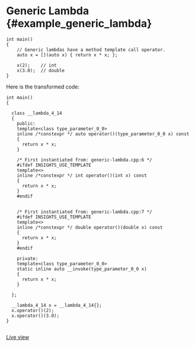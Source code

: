 # Generic Lambda {#example_generic_lambda}

<!-- source:generic-lambda.cpp -->
```{.cpp}
int main()
{
    // Generic lambdas have a method template call operator.
    auto x = [](auto x) { return x * x; };

    x(2);    // int
    x(3.0);  // double
}
```
<!-- source-end:generic-lambda.cpp -->


<!-- transformed:generic-lambda.cpp -->
Here is the transformed code:
```{.cpp}
int main()
{
    
  class __lambda_4_14
  {
    public: 
    template<class type_parameter_0_0>
    inline /*constexpr */ auto operator()(type_parameter_0_0 x) const
    {
      return x * x;
    }
    
    /* First instantiated from: generic-lambda.cpp:6 */
    #ifdef INSIGHTS_USE_TEMPLATE
    template<>
    inline /*constexpr */ int operator()(int x) const
    {
      return x * x;
    }
    #endif
    
    
    /* First instantiated from: generic-lambda.cpp:7 */
    #ifdef INSIGHTS_USE_TEMPLATE
    template<>
    inline /*constexpr */ double operator()(double x) const
    {
      return x * x;
    }
    #endif
    
    private: 
    template<class type_parameter_0_0>
    static inline auto __invoke(type_parameter_0_0 x)
    {
      return x * x;
    }
    
  };
  
  __lambda_4_14 x = __lambda_4_14{};
  x.operator()(2);
  x.operator()(3.0);
}


```
[Live view](https://cppinsights.io/lnk?code=aW50IG1haW4oKQp7CiAgICAvLyBHZW5lcmljIGxhbWJkYXMgaGF2ZSBhIG1ldGhvZCB0ZW1wbGF0ZSBjYWxsIG9wZXJhdG9yLgogICAgYXV0byB4ID0gW10oYXV0byB4KSB7IHJldHVybiB4ICogeDsgfTsKCiAgICB4KDIpOyAgICAvLyBpbnQKICAgIHgoMy4wKTsgIC8vIGRvdWJsZQp9&insightsOptions=cpp2a&rev=1.0)
<!-- transformed-end:generic-lambda.cpp -->

